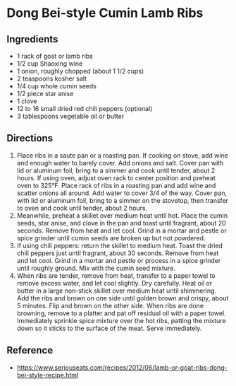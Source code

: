 # Dong Bei-style Cumin Lamb Ribs

## Ingredients

* 1 rack of goat or lamb ribs
* 1/2 cup Shaoxing wine
* 1 onion, roughly chopped (about 1 1/2 cups)
* 2 teaspoons kosher salt
* 1/4 cup whole cumin seeds
* 1/2 piece star anise
* 1 clove
* 12 to 16 small dried red chili peppers (optional)
* 3 tablespoons vegetable oil or butter

## Directions

1. Place ribs in a saute pan or a roasting pan. If cooking on stove, add wine and enough water to barely cover. Add onions and salt. Cover pan with lid or aluminum foil, bring to a simmer and cook until tender, about 2 hours. If using oven, adjust oven rack to center position and preheat oven to 325°F. Place rack of ribs in a roasting pan and add wine and scatter onions all around. Add water to cover 3/4 of the way. Cover pan, with lid or aluminum foil, bring to a simmer on the stovetop, then transfer to oven and cook until tender, about 2 hours.
2. Meanwhile, preheat a skillet over medium heat until hot. Place the cumin seeds, star anise, and clove in the pan and toast until fragrant, about 20 seconds. Remove from heat and let cool. Grind in a mortar and pestle or spice grinder until cumin seeds are broken up but not powdered.
3. If using chili peppers: return the skillet to medium heat. Toast the dried chili peppers just until fragrant, about 30 seconds. Remove from heat and let cool. Grind in a mortar and pestle or process in a spice grinder until roughly ground. Mix with the cumin seed mixture.
4. When ribs are tender, remove from heat, transfer to a paper towel to remove excess water, and let cool slightly. Dry carefully. Heat oil or butter in a large non-stick skillet over medium heat until shimmering. Add the ribs and brown on one side until golden brown and crispy, about 5 minutes. Flip and brown on the other side. When ribs are done browning, remove to a platter and pat off residual oil with a paper towel. Immediately sprinkle spice mixture over the hot ribs, patting the mixture down so it sticks to the surface of the meat. Serve immediately.

## Reference

* <https://www.seriouseats.com/recipes/2012/06/lamb-or-goat-ribs-dong-bei-style-recipe.html>
